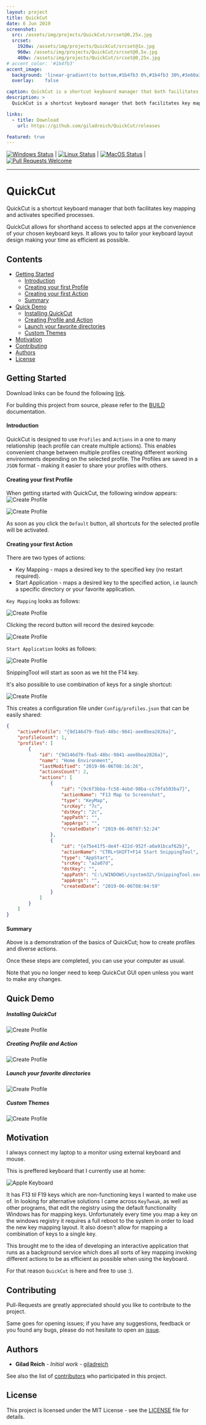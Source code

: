 ```yaml
---
layout: project
title: QuickCut
date: 6 Jun 2019
screenshot:
  src: /assets/img/projects/QuickCut/srcset@0,25x.jpg
  srcset:
    1920w: /assets/img/projects/QuickCut/srcset@1x.jpg
    960w: /assets/img/projects/QuickCut/srcset@0,5x.jpg
    480w: /assets/img/projects/QuickCut/srcset@0,25x.jpg
# accent_color: '#1b4fb3'
accent_image:
  background: 'linear-gradient(to bottom,#1b4fb3 0%,#1b4fb3 30%,#3e60a3 50%,#819fdb 70%,#acbfe5 100%)'
  overlay:    false

caption: QuickCut is a shortcut keyboard manager that both facilitates key mapping and activates specified processes.
description: >
  QuickCut is a shortcut keyboard manager that both facilitates key mapping and activates specified processes.

links:
  - title: Download
    url: https://github.com/giladreich/QuickCut/releases

featured: true
---
```


[![Windows Status](https://github.com/giladreich/QuickCut/workflows/Windows/badge.svg)](https://github.com/giladreich/QuickCut/actions?query=workflow%3AWindows) | [![Linux Status](https://github.com/giladreich/QuickCut/workflows/Linux/badge.svg)](https://github.com/giladreich/QuickCut/actions?query=workflow%3ALinux) | [![MacOS Status](https://github.com/giladreich/QuickCut/workflows/MacOS/badge.svg)](https://github.com/giladreich/QuickCut/actions?query=workflow%3AMacOS) | [![Pull Requests Welcome](https://img.shields.io/badge/PRs-welcome-brightgreen.svg)](http://makeapullrequest.com)

---

# QuickCut

QuickCut is a shortcut keyboard manager that both facilitates key mapping and activates specified processes.

QuickCut allows for shorthand access to selected apps at the convenience of your chosen keyboard keys. It allows you to tailor your keyboard layout design making your time as efficient as possible.

## Contents

- [Getting Started](#getting-started)
  * [Introduction](#introduction)
  * [Creating your first Profile](#creating-your-first-profile)
  * [Creating your first Action](#creating-your-first-action)
  * [Summary](#summary)
- [Quick Demo](#quick-demo)
  * [Installing QuickCut](#installing-quickcut)
  * [Creating Profile and Action](#creating-profile-and-action)
  * [Launch your favorite directories](#launch-your-favorite-directories)
  * [Custom Themes](#custom-themes)
- [Motivation](#motivation)
- [Contributing](#contributing)
- [Authors](#authors)
- [License](#license)


## Getting Started

Download links can be found the following [link](https://github.com/giladreich/QuickCut/releases).

For building this project from source, please refer to the [BUILD](https://github.com/giladreich/QuickCut/blob/master/docs/BUILD.md) documentation.


#### Introduction

QuickCut is designed to use `Profiles` and `Actions` in a one to many relationship (each profile can create multiple actions). This enables convenient change between multiple profiles creating different working environments depending on the selected profile. The Profiles are saved in a `JSON` format - making it easier to share your profiles with others.


#### Creating your first Profile

When getting started with QuickCut, the following window appears:
![Create Profile](/assets/img/projects/QuickCut/media/create_profile.png)

![Create Profile](/assets/img/projects/QuickCut/media/first_main_window.png)

As soon as you click the `Default` button, all shortcuts for the selected profile will be activated.


#### Creating your first Action

There are two types of actions:

* Key Mapping - maps a desired key to the specified key (no restart required).
* Start Application - maps a desired key to the specified action, i.e launch a specific directory or your favorite application.

`Key Mapping` looks as follows:

![Create Profile](/assets/img/projects/QuickCut/media/action_window_map_screenshot.png)

Clicking the record button will record the desired keycode:

![Create Profile](/assets/img/projects/QuickCut/media/action_window_map_screenshot_record.png)

`Start Application` looks as follows:

![Create Profile](/assets/img/projects/QuickCut/media/action_window_map_snippingtool.png)

SnippingTool will start as soon as we hit the F14 key.

It's also possible to use combination of keys for a single shortcut:

![Create Profile](/assets/img/projects/QuickCut/media/action_window_map_keycombo.png)


This creates a configuration file under `Config/profiles.json` that can be easily shared:

```json
{
    "activeProfile": "{9d146d79-fba5-48bc-9841-aee8bea2826a}",
    "profileCount": 1,
    "profiles": [
        {
            "id": "{9d146d79-fba5-48bc-9841-aee8bea2826a}",
            "name": "Home Environment",
            "lastModified": "2019-06-06T08:16:26",
            "actionsCount": 2,
            "actions": [
                {
                    "id": "{9c6f3bba-fc58-4ebd-98ba-cc70fa503ba7}",
                    "actionName": "F13 Map to Screenshot",
                    "type": "KeyMap",
                    "srcKey": "7c",
                    "dstKey": "2c",
                    "appPath": "",
                    "appArgs": "",
                    "createdDate": "2019-06-06T07:52:24"
                },
                {
                    "id": "{e75e41f5-de4f-422d-952f-a0a91bcaf62b}",
                    "actionName": "CTRL+SHIFT+F14 Start SnippingTool",
                    "type": "AppStart",
                    "srcKey": "a2a07d",
                    "dstKey": "",
                    "appPath": "C:\/WINDOWS\/system32\/SnippingTool.exe",
                    "appArgs": "",
                    "createdDate": "2019-06-06T08:04:59"
                }
            ]
        }
    ]
}
```

#### Summary

Above is a demonstration of the basics of QuickCut; how to create profiles and diverse actions.

Once these steps are completed, you can use your computer as usual.

Note that you no longer need to keep QuickCut GUI open unless you want to make any changes.

## Quick Demo

##### Installing QuickCut

![Create Profile](/assets/img/projects/QuickCut/media/QuickCut_install.gif)


##### Creating Profile and Action

![Create Profile](/assets/img/projects/QuickCut/media/QuickCut_SnippingTool.gif)


##### Launch your favorite directories

![Create Profile](/assets/img/projects/QuickCut/media/QuickCut_open_boost_dir.gif)


##### Custom Themes

![Create Profile](/assets/img/projects/QuickCut/media/QuickCut_themes.gif)


## Motivation

I always connect my laptop to a monitor using external keyboard and mouse.

This is preffered keyboard that I currently use at home:

![Apple Keyboard](/assets/img/projects/QuickCut/media/apple_keyboard.png)

It has F13 til F19 keys which are non-functioning keys I wanted to make use of. In looking for alternative solutions I came across `KeyTweak`, as well as other programs, that edit the registry using the default functionality Windows has for mapping keys. Unfortunately every time you map a key on the windows registry it requires a full reboot to the system in order to load the new key mapping layout. It also doesn't allow for mapping a combination of keys to a single key.

This brought me to the idea of developing an interactive application that runs as a background service which does all sorts of key mapping invoking different actions to be as efficient as possible when using the keyboard.

For that reason `QuickCut` is here and free to use :).

## Contributing

Pull-Requests are greatly appreciated should you like to contribute to the project.

Same goes for opening issues; if you have any suggestions, feedback or you found any bugs, please do not hesitate to open an [issue](https://github.com/giladreich/QuickCut/issues).

## Authors

* **Gilad Reich** - *Initial work* - [giladreich](https://github.com/giladreich)

See also the list of [contributors](https://github.com/giladreich/QuickCut/graphs/contributors) who participated in this project.

## License

This project is licensed under the MIT License - see the [LICENSE](https://github.com/giladreich/QuickCut/blob/master/docs/LICENSE) file for details.
